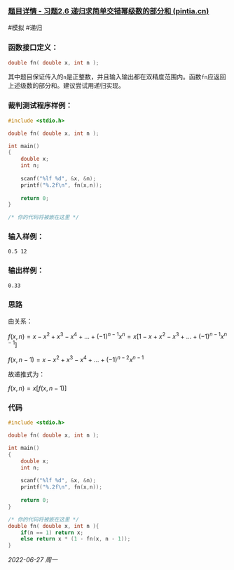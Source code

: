 ### [题目详情 - 习题2.6 递归求简单交错幂级数的部分和 (pintia.cn)](https://pintia.cn/problem-sets/434/problems/5804)

#模拟 #递归

### 函数接口定义：

```cpp
double fn( double x, int n );
```

其中题目保证传入的`n`是正整数，并且输入输出都在双精度范围内。函数`fn`应返回上述级数的部分和。建议尝试用递归实现。

### 裁判测试程序样例：

```cpp
#include <stdio.h>

double fn( double x, int n );

int main()
{
    double x;
    int n;
    
    scanf("%lf %d", &x, &n);
    printf("%.2f\n", fn(x,n));
    
    return 0;
}

/* 你的代码将被嵌在这里 */
```

### 输入样例：

```in
0.5 12
```

### 输出样例：

```out
0.33
```

### 思路

由关系：

$f(x, n)=x-x^2+x^3-x^4+\dots+(-1)^{n-1}x^n=x[1-x+x^2-x^3+\dots+(-1)^{n-1}x^{n-1}]$

$f(x, n-1)=x-x^2+x^3-x^4+\dots+(-1)^{n-2}x^{n-1}$

故递推式为：

$f(x, n)=x[f(x,n-1)]$

### 代码

```cpp
#include <stdio.h>

double fn( double x, int n );

int main()
{
    double x;
    int n;
    
    scanf("%lf %d", &x, &n);
    printf("%.2f\n", fn(x,n));
    
    return 0;
}

/* 你的代码将被嵌在这里 */
double fn( double x, int n ){
    if(n == 1) return x;
    else return x * (1 - fn(x, n - 1));
}
```


*2022-06-27 周一*